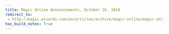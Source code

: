 ```yaml
---
title: Magic Online Announcements, October 16, 2018
redirect_to:
 - http://magic.wizards.com/en/articles/archive/magic-online/magic-online-announcements-october-16-2018-2018-10-16
has_build_notes: True
---
```


